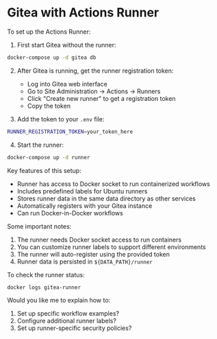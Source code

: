 # Gitea with Actions Runner

To set up the Actions Runner:

1. First start Gitea without the runner:

```bash
docker-compose up -d gitea db
```

2. After Gitea is running, get the runner registration token:

   - Log into Gitea web interface
   - Go to Site Administration → Actions → Runners
   - Click "Create new runner" to get a registration token
   - Copy the token

3. Add the token to your `.env` file:

```bash
RUNNER_REGISTRATION_TOKEN=your_token_here
```

4. Start the runner:

```bash
docker-compose up -d runner
```

Key features of this setup:

- Runner has access to Docker socket to run containerized workflows
- Includes predefined labels for Ubuntu runners
- Stores runner data in the same data directory as other services
- Automatically registers with your Gitea instance
- Can run Docker-in-Docker workflows

Some important notes:

1. The runner needs Docker socket access to run containers
2. You can customize runner labels to support different environments
3. The runner will auto-register using the provided token
4. Runner data is persisted in `${DATA_PATH}/runner`

To check the runner status:

```bash
docker logs gitea-runner
```

Would you like me to explain how to:

1. Set up specific workflow examples?
2. Configure additional runner labels?
3. Set up runner-specific security policies?

